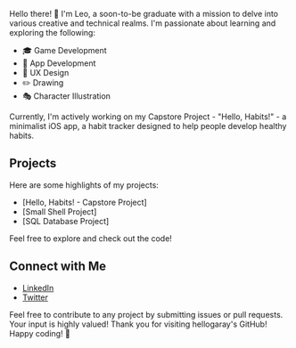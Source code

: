 Hello there! 👋 I'm Leo, a soon-to-be graduate with a mission to delve into various creative and technical realms. I'm passionate about learning and exploring the following:

- 🎓 Game Development
- 📱 App Development
- 🎨 UX Design
- ✏️ Drawing
- 🎭 Character Illustration

Currently, I'm actively working on my Capstore Project - "Hello, Habits!" - a minimalist iOS app, a habit tracker designed to help people develop healthy habits. 

## Projects

Here are some highlights of my projects:

- [Hello, Habits! - Capstore Project]
- [Small Shell Project]
- [SQL Database Project]

Feel free to explore and check out the code!

## Connect with Me

- [LinkedIn](https://www.linkedin.com/in/hellogaray/)
- [Twitter](https://twitter.com/hellogaray)

Feel free to contribute to any project by submitting issues or pull requests. Your input is highly valued!
Thank you for visiting hellogaray's GitHub! Happy coding! 🚀

